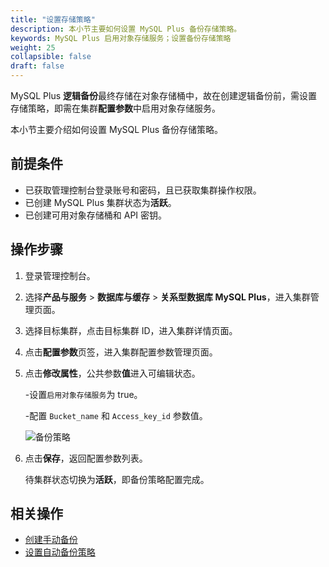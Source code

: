 ```yaml
---
title: "设置存储策略"
description: 本小节主要如何设置 MySQL Plus 备份存储策略。 
keywords: MySQL Plus 启用对象存储服务；设置备份存储策略
weight: 25
collapsible: false
draft: false
---
```




MySQL Plus **逻辑备份**最终存储在对象存储桶中，故在创建逻辑备份前，需设置存储策略，即需在集群**配置参数**中启用对象存储服务。

本小节主要介绍如何设置 MySQL Plus 备份存储策略。

## 前提条件

- 已获取管理控制台登录账号和密码，且已获取集群操作权限。
- 已创建 MySQL Plus 集群状态为**活跃**。
- 已创建可用对象存储桶和 API 密钥。

## 操作步骤

1. 登录管理控制台。
2. 选择**产品与服务** > **数据库与缓存** > **关系型数据库 MySQL Plus**，进入集群管理页面。
3. 选择目标集群，点击目标集群 ID，进入集群详情页面。
4. 点击**配置参数**页签，进入集群配置参数管理页面。
5. 点击**修改属性**，公共参数**值**进入可编辑状态。

   -设置`启用对象存储服务`为 true。
   
   -配置 `Bucket_name` 和 `Access_key_id` 参数值。

    <img src="../../../_images/backup_storage.png" alt="备份策略" style="zoom:100%;" />

6. 点击**保存**，返回配置参数列表。

   待集群状态切换为**活跃**，即备份策略配置完成。

## 相关操作

- [创建手动备份](../manual_backup)
- [设置自动备份策略](../auto_backup)
